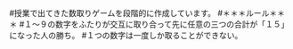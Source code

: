 #授業で出てきた数取りゲームを段階的に作成しています。
#＊＊＊ルール＊＊＊
#１～９の数字をふたりが交互に取り合って先に任意の三つの合計が「１５」になった人の勝ち。
#１つの数字は一度しか取ることができない。
